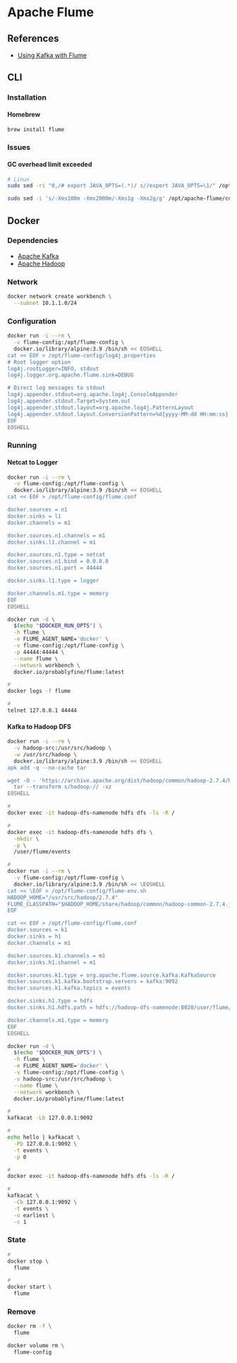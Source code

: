 # Apache Flume

## References

- [Using Kafka with Flume](https://docs.cloudera.com/documentation/kafka/2-0-x/topics/kafka_flume.html)

## CLI

### Installation

#### Homebrew

```sh
brew install flume
```

### Issues

#### GC overhead limit exceeded

```sh
# Linux
sudo sed -ri "0,/# export JAVA_OPTS=(.*)/ s//export JAVA_OPTS=\1/" /opt/apache-flume/conf/flume-env.sh

sudo sed -i 's/-Xms100m -Xmx2000m/-Xms1g -Xmx2g/g' /opt/apache-flume/conf/flume-env.sh
```

## Docker

### Dependencies

- [Apache Kafka](/apache/apache-kafka.md#docker)
- [Apache Hadoop](/apache/apache-hadoop.md#docker)

### Network

```sh
docker network create workbench \
  --subnet 10.1.1.0/24
```

### Configuration

```sh
docker run -i --rm \
  -v flume-config:/opt/flume-config \
  docker.io/library/alpine:3.9 /bin/sh << EOSHELL
cat << EOF > /opt/flume-config/log4j.properties
# Root logger option
log4j.rootLogger=INFO, stdout
log4j.logger.org.apache.flume.sink=DEBUG

# Direct log messages to stdout
log4j.appender.stdout=org.apache.log4j.ConsoleAppender
log4j.appender.stdout.Target=System.out
log4j.appender.stdout.layout=org.apache.log4j.PatternLayout
log4j.appender.stdout.layout.ConversionPattern=%d{yyyy-MM-dd HH:mm:ss} %-5p %c{1}:%L - %m%n
EOF
EOSHELL
```

### Running

#### Netcat to Logger

```sh
docker run -i --rm \
  -v flume-config:/opt/flume-config \
  docker.io/library/alpine:3.9 /bin/sh << EOSHELL
cat << EOF > /opt/flume-config/flume.conf

docker.sources = n1
docker.sinks = l1
docker.channels = m1

docker.sources.n1.channels = m1
docker.sinks.l1.channel = m1

docker.sources.n1.type = netcat
docker.sources.n1.bind = 0.0.0.0
docker.sources.n1.port = 44444

docker.sinks.l1.type = logger

docker.channels.m1.type = memory
EOF
EOSHELL
```

```sh
docker run -d \
  $(echo "$DOCKER_RUN_OPTS") \
  -h flume \
  -e FLUME_AGENT_NAME='docker' \
  -v flume-config:/opt/flume-config \
  -p 44444:44444 \
  --name flume \
  --network workbench \
  docker.io/probablyfine/flume:latest
```

```sh
#
docker logs -f flume

#
telnet 127.0.0.1 44444
```

#### Kafka to Hadoop DFS

```sh
docker run -i --rm \
  -v hadoop-src:/usr/src/hadoop \
  -w /usr/src/hadoop \
  docker.io/library/alpine:3.9 /bin/sh << EOSHELL
apk add -q --no-cache tar

wget -O - 'https://archive.apache.org/dist/hadoop/common/hadoop-2.7.4/hadoop-2.7.4.tar.gz' | \
  tar --transform s/hadoop-// -xz
EOSHELL
```

```sh
#
docker exec -it hadoop-dfs-namenode hdfs dfs -ls -R /

#
docker exec -it hadoop-dfs-namenode hdfs dfs \
  -mkdir \
  -p \
  /user/flume/events

#
docker run -i --rm \
  -v flume-config:/opt/flume-config \
  docker.io/library/alpine:3.9 /bin/sh << \EOSHELL
cat << \EOF > /opt/flume-config/flume-env.sh
HADOOP_HOME="/usr/src/hadoop/2.7.4"
FLUME_CLASSPATH="$HADOOP_HOME/share/hadoop/common/hadoop-common-2.7.4.jar"
EOF

cat << EOF > /opt/flume-config/flume.conf
docker.sources = k1
docker.sinks = h1
docker.channels = m1

docker.sources.k1.channels = m1
docker.sinks.h1.channel = m1

docker.sources.k1.type = org.apache.flume.source.kafka.KafkaSource
docker.sources.k1.kafka.bootstrap.servers = kafka:9092
docker.sources.k1.kafka.topics = events

docker.sinks.h1.type = hdfs
docker.sinks.h1.hdfs.path = hdfs://hadoop-dfs-namenode:8020/user/flume/events/%Y/%m/%d

docker.channels.m1.type = memory
EOF
EOSHELL
```

```sh
docker run -d \
  $(echo "$DOCKER_RUN_OPTS") \
  -h flume \
  -e FLUME_AGENT_NAME='docker' \
  -v flume-config:/opt/flume-config \
  -v hadoop-src:/usr/src/hadoop \
  --name flume \
  --network workbench \
  docker.io/probablyfine/flume:latest
```

```sh
#
kafkacat -Lb 127.0.0.1:9092

#
echo hello | kafkacat \
  -Pb 127.0.0.1:9092 \
  -t events \
  -p 0

#
docker exec -it hadoop-dfs-namenode hdfs dfs -ls -R /

#
kafkacat \
  -Cb 127.0.0.1:9092 \
  -t events \
  -o earliest \
  -c 1
```

### State

```sh
#
docker stop \
  flume

#
docker start \
  flume
```

### Remove

```sh
docker rm -f \
  flume

docker volume rm \
  flume-config
```
